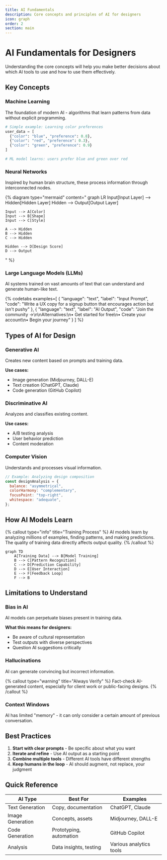 ```yaml
---
title: AI Fundamentals
description: Core concepts and principles of AI for designers
icon: graph
order: 2
section: main
---
```


# AI Fundamentals for Designers

Understanding the core concepts will help you make better decisions about which AI tools to use and how to use them effectively.

## Key Concepts

### Machine Learning

The foundation of modern AI - algorithms that learn patterns from data without explicit programming.

```python
# Simple example: Learning color preferences
user_data = [
  {"color": "blue", "preference": 0.8},
  {"color": "red", "preference": 0.3},
  {"color": "green", "preference": 0.9}
]

# ML model learns: users prefer blue and green over red
```

### Neural Networks

Inspired by human brain structure, these process information through interconnected nodes.

{% diagram type="mermaid" content="
graph LR
Input[Input Layer] --> Hidden[Hidden Layer]
Hidden --> Output[Output Layer]

    Input --> A[Color]
    Input --> B[Shape]
    Input --> C[Style]

    A --> Hidden
    B --> Hidden
    C --> Hidden

    Hidden --> D[Design Score]
    D --> Output

" %}

### Large Language Models (LLMs)

AI systems trained on vast amounts of text that can understand and generate human-like text.

{% codetabs examples=[
  {
    "language": "text",
    "label": "Input Prompt",
    "code": "Write a UX copy for a signup button that encourages action but isn't pushy"
  },
  {
    "language": "text",
    "label": "AI Output",
    "code": "Join the community →\n\nAlternatives:\n• Get started for free\n• Create your account\n• Begin your journey"
  }
] %}

## Types of AI for Design

### Generative AI

Creates new content based on prompts and training data.

**Use cases:**

- Image generation (Midjourney, DALL-E)
- Text creation (ChatGPT, Claude)
- Code generation (GitHub Copilot)

### Discriminative AI

Analyzes and classifies existing content.

**Use cases:**

- A/B testing analysis
- User behavior prediction
- Content moderation

### Computer Vision

Understands and processes visual information.

```javascript
// Example: Analyzing design composition
const designAnalysis = {
  balance: "asymmetrical",
  colorHarmony: "complementary",
  focusPoint: "top-right",
  whitespace: "adequate",
};
```

## How AI Models Learn

{% callout type="info" title="Training Process" %}
AI models learn by analyzing millions of examples, finding patterns, and making predictions. The quality of training data directly affects output quality.
{% /callout %}

```mermaid
graph TD
    A[Training Data] --> B[Model Training]
    B --> C[Pattern Recognition]
    C --> D[Prediction Capability]
    D --> E[User Interaction]
    E --> F[Feedback Loop]
    F --> B
```

## Limitations to Understand

### Bias in AI

AI models can perpetuate biases present in training data.

**What this means for designers:**

- Be aware of cultural representation
- Test outputs with diverse perspectives
- Question AI suggestions critically

### Hallucinations

AI can generate convincing but incorrect information.

{% callout type="warning" title="Always Verify" %}
Fact-check AI-generated content, especially for client work or public-facing designs.
{% /callout %}

### Context Windows

AI has limited "memory" - it can only consider a certain amount of previous conversation.

## Best Practices

1. **Start with clear prompts** - Be specific about what you want
2. **Iterate and refine** - Use AI output as a starting point
3. **Combine multiple tools** - Different AI tools have different strengths
4. **Keep humans in the loop** - AI should augment, not replace, your judgment

## Quick Reference

| AI Type          | Best For                | Examples                |
| ---------------- | ----------------------- | ----------------------- |
| Text Generation  | Copy, documentation     | ChatGPT, Claude         |
| Image Generation | Concepts, assets        | Midjourney, DALL-E      |
| Code Generation  | Prototyping, automation | GitHub Copilot          |
| Analysis         | Data insights, testing  | Various analytics tools |
